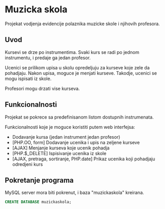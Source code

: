 # Muzicka skola

Projekat vodjenja evidencije polaznika muzicke skole i njihovih profesora.

## Uvod

Kursevi se drze po instrumentima. Svaki kurs se radi po jednom instrumentu, i predaje ga jedan profesor.

Ucenici se prilikom upisa u skolu opredeljuju za kurseve koje zele da pohadjaju. Nakon upisa, moguce je menjati kurseve. Takodje, ucenici se mogu ispisati iz skole.

Profesori mogu drzati vise kurseva.

## Funkcionalnosti

Projekat se pokrece sa predefinisanom listom dostupnih instrumenata.

Funkcionalnosti koje je moguce koristiti putem web interfejsa:
* Dodavanje kursa (jedan instrument jedan profesor)
* [PHP.OO, form] Dodavanje ucenika i upis na zeljene kurseve
* [AJAX] Menjanje kurseva koje ucenik pohadja
* [PHP.$_DELETE] Ispisivanje ucenika iz skole
* [AJAX, pretraga, sortiranje, PHP.date] Prikaz ucenika koji pohadjaju odredjeni kurs

## Pokretanje programa

MySQL server mora biti pokrenut, i baza "muzickaskola" kreirana.

```sql
CREATE DATABASE muzickaskola;
```
